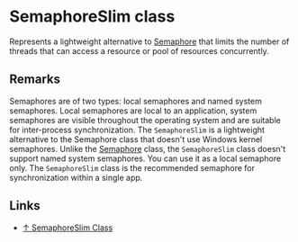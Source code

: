 # SemaphoreSlim class

Represents a lightweight alternative to [Semaphore](semaphore.md) that limits the number of threads that can access a resource or pool of resources concurrently.

## Remarks

Semaphores are of two types: local semaphores and named system semaphores. Local semaphores are local to an application, system semaphores are visible throughout the operating system and are suitable for inter-process synchronization. The `SemaphoreSlim` is a lightweight alternative to the Semaphore class that doesn't use Windows kernel semaphores. Unlike the [Semaphore](semaphore.md) class, the `SemaphoreSlim` class doesn't support named system semaphores. You can use it as a local semaphore only. The `SemaphoreSlim` class is the recommended semaphore for synchronization within a single app.

## Links

* [↑ SemaphoreSlim Class](https://docs.microsoft.com/en-us/dotnet/api/system.threading.semaphoreslim)